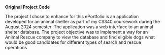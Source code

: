 **Original Project Code**

The project I chose to enhance for this ePortfolio is an application developed for an animal shelter as part of my CS340 coursework during the August 2024 semester. The application was a web interface to an animal shelter database. The project objective was to implement a way for an Animal Rescue company to view the database and find eligible dogs what would be good candidates for different types of search and rescue operations
